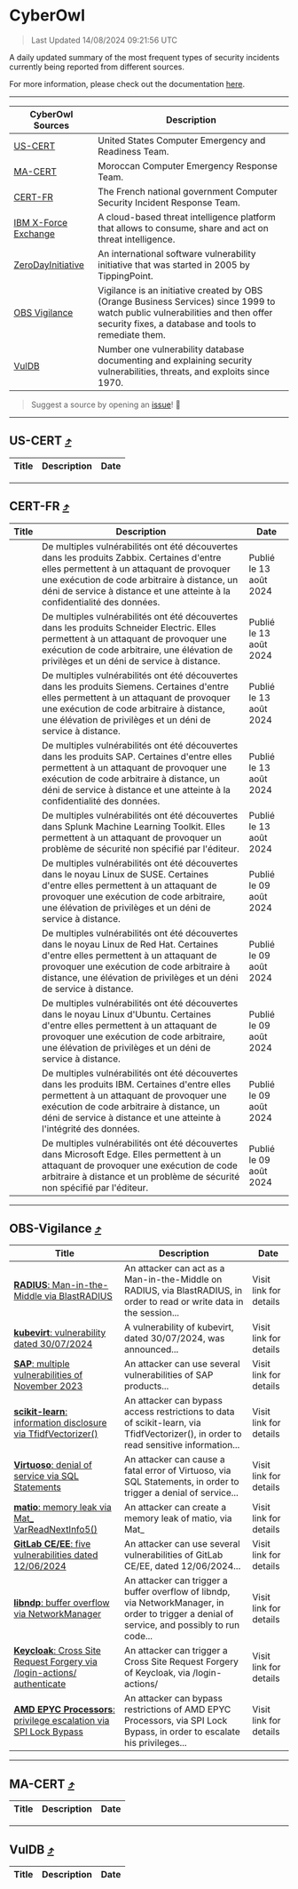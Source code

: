 
 <div id='top'></div>

# CyberOwl

 > Last Updated 14/08/2024 09:21:56 UTC
 
 A daily updated summary of the most frequent types of security incidents currently being reported from different sources.
 
 For more information, please check out the documentation [here](./docs/README.md).
 
 ---
 |CyberOwl Sources|Description|
 |---|---|
 |[US-CERT](#us-cert-arrow_heading_up)|United States Computer Emergency and Readiness Team.|
 |[MA-CERT](#ma-cert-arrow_heading_up)|Moroccan Computer Emergency Response Team.|
 |[CERT-FR](#cert-fr-arrow_heading_up)|The French national government Computer Security Incident Response Team.|
 |[IBM X-Force Exchange](#ibmcloud-arrow_heading_up)|A cloud-based threat intelligence platform that allows to consume, share and act on threat intelligence.|
 |[ZeroDayInitiative](#zerodayinitiative-arrow_heading_up)|An international software vulnerability initiative that was started in 2005 by TippingPoint.|
 |[OBS Vigilance](#obs-vigilance-arrow_heading_up)|Vigilance is an initiative created by OBS (Orange Business Services) since 1999 to watch public vulnerabilities and then offer security fixes, a database and tools to remediate them.|
 |[VulDB](#vuldb-arrow_heading_up)|Number one vulnerability database documenting and explaining security vulnerabilities, threats, and exploits since 1970.|
 
 > Suggest a source by opening an [issue](https://github.com/karimhabush/cyberowl/issues)! :raised_hands:
 ---

## US-CERT [:arrow_heading_up:](#cyberowl)

 |Title|Description|Date|
 |---|---|---|
 
 ---

## CERT-FR [:arrow_heading_up:](#cyberowl)

 |Title|Description|Date|
 |---|---|---|
 |[](https://www.cert.ssi.gouv.fr/avis/CERTFR-2024-AVI-0674/)|De multiples vulnérabilités ont été découvertes dans les produits Zabbix. Certaines d'entre elles permettent à un attaquant de provoquer une exécution de code arbitraire à distance, un déni de service à distance et une atteinte à la confidentialité des données.|Publié le 13 août 2024|
 |[](https://www.cert.ssi.gouv.fr/avis/CERTFR-2024-AVI-0673/)|De multiples vulnérabilités ont été découvertes dans les produits Schneider Electric. Elles permettent à un attaquant de provoquer une exécution de code arbitraire, une élévation de privilèges et un déni de service à distance.|Publié le 13 août 2024|
 |[](https://www.cert.ssi.gouv.fr/avis/CERTFR-2024-AVI-0672/)|De multiples vulnérabilités ont été découvertes dans les produits Siemens. Certaines d'entre elles permettent à un attaquant de provoquer une exécution de code arbitraire à distance, une élévation de privilèges et un déni de service à distance.|Publié le 13 août 2024|
 |[](https://www.cert.ssi.gouv.fr/avis/CERTFR-2024-AVI-0671/)|De multiples vulnérabilités ont été découvertes dans les produits SAP. Certaines d'entre elles permettent à un attaquant de provoquer une exécution de code arbitraire à distance, un déni de service à distance et une atteinte à la confidentialité des données.|Publié le 13 août 2024|
 |[](https://www.cert.ssi.gouv.fr/avis/CERTFR-2024-AVI-0670/)|De multiples vulnérabilités ont été découvertes dans Splunk Machine Learning Toolkit. Elles permettent à un attaquant de provoquer un problème de sécurité non spécifié par l'éditeur.|Publié le 13 août 2024|
 |[](https://www.cert.ssi.gouv.fr/avis/CERTFR-2024-AVI-0669/)|De multiples vulnérabilités ont été découvertes dans le noyau Linux de SUSE. Certaines d'entre elles permettent à un attaquant de provoquer une exécution de code arbitraire, une élévation de privilèges et un déni de service à distance.|Publié le 09 août 2024|
 |[](https://www.cert.ssi.gouv.fr/avis/CERTFR-2024-AVI-0668/)|De multiples vulnérabilités ont été découvertes dans le noyau Linux de Red Hat. Certaines d'entre elles permettent à un attaquant de provoquer une exécution de code arbitraire à distance, une élévation de privilèges et un déni de service à distance.|Publié le 09 août 2024|
 |[](https://www.cert.ssi.gouv.fr/avis/CERTFR-2024-AVI-0667/)|De multiples vulnérabilités ont été découvertes dans le noyau Linux d'Ubuntu. Certaines d'entre elles permettent à un attaquant de provoquer une exécution de code arbitraire, une élévation de privilèges et un déni de service à distance.|Publié le 09 août 2024|
 |[](https://www.cert.ssi.gouv.fr/avis/CERTFR-2024-AVI-0666/)|De multiples vulnérabilités ont été découvertes dans les produits IBM. Certaines d'entre elles permettent à un attaquant de provoquer une exécution de code arbitraire à distance, un déni de service à distance et une atteinte à l'intégrité des données.|Publié le 09 août 2024|
 |[](https://www.cert.ssi.gouv.fr/avis/CERTFR-2024-AVI-0665/)|De multiples vulnérabilités ont été découvertes dans Microsoft Edge. Elles permettent à un attaquant de provoquer une exécution de code arbitraire à distance et un problème de sécurité non spécifié par l'éditeur.|Publié le 09 août 2024|
 
 ---

## OBS-Vigilance [:arrow_heading_up:](#cyberowl)

 |Title|Description|Date|
 |---|---|---|
 |[<a href="https://vigilance.fr/vulnerability/RADIUS-Man-in-the-Middle-via-BlastRADIUS-44517" class="noirorange"><b>RADIUS</b>: Man-in-the-Middle via BlastRADIUS</a>](https://vigilance.fr/vulnerability/RADIUS-Man-in-the-Middle-via-BlastRADIUS-44517)|An attacker can act as a Man-in-the-Middle on RADIUS, via BlastRADIUS, in order to read or write data in the session...|Visit link for details|
 |[<a href="https://vigilance.fr/vulnerability/kubevirt-vulnerability-dated-30-07-2024-44826" class="noirorange"><b>kubevirt</b>: vulnerability dated 30/07/2024</a>](https://vigilance.fr/vulnerability/kubevirt-vulnerability-dated-30-07-2024-44826)|A vulnerability of kubevirt, dated 30/07/2024, was announced...|Visit link for details|
 |[<a href="https://vigilance.fr/vulnerability/SAP-multiple-vulnerabilities-of-November-2023-42845" class="noirorange"><b>SAP</b>: multiple vulnerabilities of November 2023</a>](https://vigilance.fr/vulnerability/SAP-multiple-vulnerabilities-of-November-2023-42845)|An attacker can use several vulnerabilities of SAP products...|Visit link for details|
 |[<a href="https://vigilance.fr/vulnerability/scikit-learn-information-disclosure-via-TfidfVectorizer-44515" class="noirorange"><b>scikit-learn</b>: information disclosure via TfidfVectorizer()</a>](https://vigilance.fr/vulnerability/scikit-learn-information-disclosure-via-TfidfVectorizer-44515)|An attacker can bypass access restrictions to data of scikit-learn, via TfidfVectorizer(), in order to read sensitive information...|Visit link for details|
 |[<a href="https://vigilance.fr/vulnerability/Virtuoso-denial-of-service-via-SQL-Statements-44512" class="noirorange"><b>Virtuoso</b>: denial of service via SQL Statements</a>](https://vigilance.fr/vulnerability/Virtuoso-denial-of-service-via-SQL-Statements-44512)|An attacker can cause a fatal error of Virtuoso, via SQL Statements, in order to trigger a denial of service...|Visit link for details|
 |[<a href="https://vigilance.fr/vulnerability/matio-memory-leak-via-Mat-VarReadNextInfo5-44511" class="noirorange"><b>matio</b>: memory leak via Mat_<wbr>VarReadNextInfo5()</wbr></a>](https://vigilance.fr/vulnerability/matio-memory-leak-via-Mat-VarReadNextInfo5-44511)|An attacker can create a memory leak of matio, via Mat_|Visit link for details|
 |[<a href="https://vigilance.fr/vulnerability/GitLab-CE-EE-five-vulnerabilities-dated-12-06-2024-44510" class="noirorange"><b>GitLab CE/EE</b>: five vulnerabilities dated 12/06/2024</a>](https://vigilance.fr/vulnerability/GitLab-CE-EE-five-vulnerabilities-dated-12-06-2024-44510)|An attacker can use several vulnerabilities of GitLab CE/EE, dated 12/06/2024...|Visit link for details|
 |[<a href="https://vigilance.fr/vulnerability/libndp-buffer-overflow-via-NetworkManager-44508" class="noirorange"><b>libndp</b>: buffer overflow via NetworkManager</a>](https://vigilance.fr/vulnerability/libndp-buffer-overflow-via-NetworkManager-44508)|An attacker can trigger a buffer overflow of libndp, via NetworkManager, in order to trigger a denial of service, and possibly to run code...|Visit link for details|
 |[<a href="https://vigilance.fr/vulnerability/Keycloak-Cross-Site-Request-Forgery-via-login-actions-authenticate-44507" class="noirorange"><b>Keycloak</b>: Cross Site Request Forgery via /login-actions/<wbr>authenticate</wbr></a>](https://vigilance.fr/vulnerability/Keycloak-Cross-Site-Request-Forgery-via-login-actions-authenticate-44507)|An attacker can trigger a Cross Site Request Forgery of Keycloak, via /login-actions/|Visit link for details|
 |[<a href="https://vigilance.fr/vulnerability/AMD-EPYC-Processors-privilege-escalation-via-SPI-Lock-Bypass-44505" class="noirorange"><b>AMD EPYC Processors</b>: privilege escalation via SPI Lock Bypass</a>](https://vigilance.fr/vulnerability/AMD-EPYC-Processors-privilege-escalation-via-SPI-Lock-Bypass-44505)|An attacker can bypass restrictions of AMD EPYC Processors, via SPI Lock Bypass, in order to escalate his privileges...|Visit link for details|
 
 ---

## MA-CERT [:arrow_heading_up:](#cyberowl)

 |Title|Description|Date|
 |---|---|---|
 
 ---

## VulDB [:arrow_heading_up:](#cyberowl)

 |Title|Description|Date|
 |---|---|---|
 